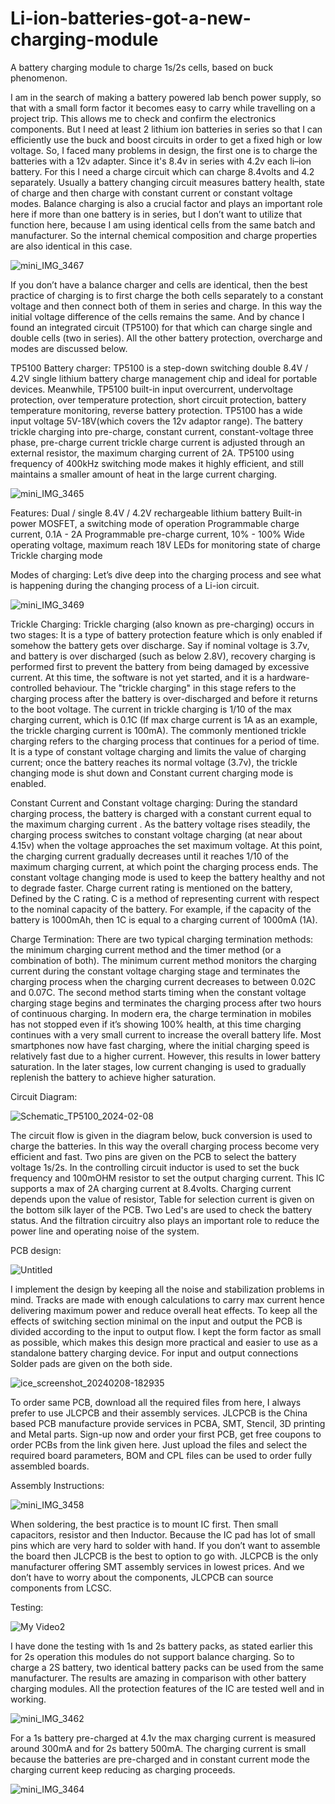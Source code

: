 # Li-ion-batteries-got-a-new-charging-module
A battery charging module to charge 1s/2s cells, based on buck phenomenon.

I am in the search of making a battery powered lab bench power supply, so that with a small form factor it becomes easy to carry while travelling on a project trip. This allows me to check and confirm the electronics components. But I need at least 2 lithium ion batteries in series so that I can efficiently use the buck and boost circuits in order to get a fixed high or low voltage. So, I faced many problems in design, the first one is to charge the batteries with a 12v adapter. Since it's 8.4v in series with 4.2v each li–ion battery. For this I need a charge circuit which can charge 8.4volts and 4.2 separately. Usually a battery changing circuit measures battery health, state of charge and then charge with constant current or constant voltage modes. Balance charging is also a crucial factor and plays an important role here if more than one battery is in series, but I don’t want to utilize that function here, because I am using identical cells from the same batch and manufacturer. So the internal chemical composition and charge properties are also identical in this case.

![mini_IMG_3467](https://github.com/halfstudents/Li-ion-batteries-got-a-new-charging-module/assets/86649536/33b8d5d7-6188-446f-be60-5117d2d9fc73)

If you don’t have a balance charger and cells are identical, then the best practice of charging is to first charge the both cells separately to a constant voltage and then connect both of them in series and charge. In this way the initial voltage difference of the cells remains the same. And by chance I found an integrated circuit (TP5100) for that which can charge single and double cells (two in series). All the other battery protection, overcharge and modes are discussed below.

TP5100 Battery charger:
TP5100 is a step-down switching double 8.4V / 4.2V single lithium battery charge management chip and ideal for portable devices. Meanwhile, TP5100 built-in input overcurrent, undervoltage protection, over temperature protection, short circuit protection, battery temperature monitoring, reverse battery protection. TP5100 has a wide input voltage 5V-18V(which covers the 12v adaptor range). The battery trickle charging into pre-charge, constant current, constant-voltage three phase, pre-charge current trickle charge current is adjusted through an external resistor, the maximum charging current of 2A. TP5100 using frequency of 400kHz switching mode makes it highly efficient, and still maintains a smaller amount of heat in the large current charging.

![mini_IMG_3465](https://github.com/halfstudents/Li-ion-batteries-got-a-new-charging-module/assets/86649536/afb23e5f-2635-49fd-b259-2468cd067083)

Features:
Dual / single 8.4V / 4.2V rechargeable lithium battery
Built-in power MOSFET, a switching mode of operation
Programmable charge current, 0.1A - 2A
Programmable pre-charge current, 10% - 100%
Wide operating voltage, maximum reach 18V
LEDs for monitoring state of charge
Trickle charging mode

Modes of charging:
Let’s dive deep into the charging process and see what is happening during the changing process of a Li-ion circuit.

![mini_IMG_3469](https://github.com/halfstudents/Li-ion-batteries-got-a-new-charging-module/assets/86649536/5fd943a8-9f31-4037-800d-247abdce78b2)

Trickle Charging:
Trickle charging (also known as pre-charging) occurs in two stages: It is a type of battery protection feature which is only enabled if somehow the battery gets over discharge.
Say if nominal voltage is 3.7v, and battery is over discharged (such as below 2.8V), recovery charging is performed first to prevent the battery from being damaged by excessive current. At this time, the software is not yet started, and it is a hardware-controlled behaviour. The "trickle charging" in this stage refers to the charging process after the battery is over-discharged and before it returns to the boot voltage. The current in trickle charging is 1/10 of the max charging current, which is 0.1C (If max charge current is 1A as an example, the trickle charging current is 100mA).
The commonly mentioned trickle charging refers to the charging process that continues for a period of time. It is a type of constant voltage charging and limits the value of charging current; once the battery reaches its normal voltage (3.7v), the trickle changing mode is shut down and Constant current charging mode is enabled.

Constant Current and Constant voltage charging:
During the standard charging process, the battery is charged with a constant current equal to the maximum charging current . As the battery voltage rises steadily, the charging process switches to constant voltage charging (at near about 4.15v) when the voltage approaches the set maximum voltage. At this point, the charging current gradually decreases until it reaches 1/10 of the maximum charging current, at which point the charging process ends. The constant voltage changing mode is used to keep the battery healthy and not to degrade faster.
Charge current rating is mentioned on the battery, Defined by the C rating. C is a method of representing current with respect to the nominal capacity of the battery. For example, if the capacity of the battery is 1000mAh, then 1C is equal to a charging current of 1000mA (1A).

Charge Termination:
There are two typical charging termination methods: the minimum charging current method and the timer method (or a combination of both). The minimum current method monitors the charging current during the constant voltage charging stage and terminates the charging process when the charging current decreases to between 0.02C and 0.07C. The second method starts timing when the constant voltage charging stage begins and terminates the charging process after two hours of continuous charging. In modern era, the charge termination in mobiles has not stopped even if it’s showing 100% health, at this time charging continues with a very small current to increase the overall battery life.
Most smartphones now have fast charging, where the initial charging speed is relatively fast due to a higher current. However, this results in lower battery saturation. In the later stages, low current changing is used to gradually replenish the battery to achieve higher saturation.

Circuit Diagram:

![Schematic_TP5100_2024-02-08](https://github.com/halfstudents/Li-ion-batteries-got-a-new-charging-module/assets/86649536/b0bc1001-72ee-4764-a66e-2455e1e165d5)

The circuit flow is given in the diagram below, buck conversion is used to charge the batteries. In this way the overall charging process become very efficient and fast. Two pins are given on the PCB to select the battery voltage 1s/2s. In the controlling circuit inductor is used to set the buck frequency and 100mOHM resistor to set the output charging current. This IC supports a max of 2A charging current at 8.4volts. Charging current depends upon the value of resistor, Table for selection current is given on the bottom silk layer of the PCB. Two Led's are used to check the battery status. And the filtration circuitry also plays an important role to reduce the power line and operating noise of the system.

PCB design:

![Untitled](https://github.com/halfstudents/Li-ion-batteries-got-a-new-charging-module/assets/86649536/0f1686f9-0d12-4e97-8f4d-4b1039427b93)

I implement the design by keeping all the noise and stabilization problems in mind. Tracks are made with enough calculations to carry max current hence delivering maximum power and reduce overall heat effects. To keep all the effects of switching section minimal on the input and output the PCB is divided according to the input to output flow. I kept the form factor as small as possible, which makes this design more practical and easier to use as a standalone battery charging device. For input and output connections Solder pads are given on the both side.

![ice_screenshot_20240208-182935](https://github.com/halfstudents/Li-ion-batteries-got-a-new-charging-module/assets/86649536/58c175db-a031-40e3-8b00-73b082275d77)

To order same PCB, download all the required files from here, I always prefer to use JLCPCB and their assembly services. JLCPCB is the China based PCB manufacture provide services in PCBA, SMT, Stencil, 3D printing and Metal parts. Sign-up now and order your first PCB, get free coupons to order PCBs from the link given here. Just upload the files and select the required board parameters, BOM and CPL files can be used to order fully assembled boards.

Assembly Instructions:

![mini_IMG_3458](https://github.com/halfstudents/Li-ion-batteries-got-a-new-charging-module/assets/86649536/ff5e2553-15fb-4a6c-b193-2244004eb10b)

When soldering, the best practice is to mount IC first. Then small capacitors, resistor and then Inductor. Because the IC pad has lot of small pins which are very hard to solder with hand. If you don’t want to assemble the board then JLCPCB is the best to option to go with. JLCPCB is the only manufacturer offering SMT assembly services in lowest prices. And we don’t have to worry about the components, JLCPCB can source components from LCSC.

Testing:

![My Video2](https://github.com/halfstudents/Li-ion-batteries-got-a-new-charging-module/assets/86649536/04cc0025-6d42-4f7a-bcee-8d7966920f77)

I have done the testing with 1s and 2s battery packs, as stated earlier this for 2s operation this modules do not support balance charging. So to charge a 2S battery, two identical battery packs can be used from the same manufacturer. The results are amazing in comparison with other battery charging modules. All the protection features of the IC are tested well and in working. 

![mini_IMG_3462](https://github.com/halfstudents/Li-ion-batteries-got-a-new-charging-module/assets/86649536/497c5705-0cfd-4288-8515-78a3ffd4c314)

For a 1s battery pre-charged at 4.1v the max charging current is measured around 300mA and for 2s battery 500mA. The charging current is small because the batteries are pre-charged and in constant current mode the charging current keep reducing as charging proceeds.

![mini_IMG_3464](https://github.com/halfstudents/Li-ion-batteries-got-a-new-charging-module/assets/86649536/4bcf4425-6712-4aef-b476-6b09054a447d)


